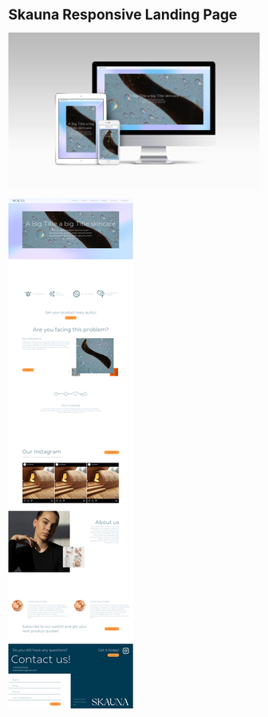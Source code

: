 # Skauna Responsive Landing Page

![Page Preview](gallery/preview.jpg)

![Full Page Screenshot](gallery/full-page.png)
